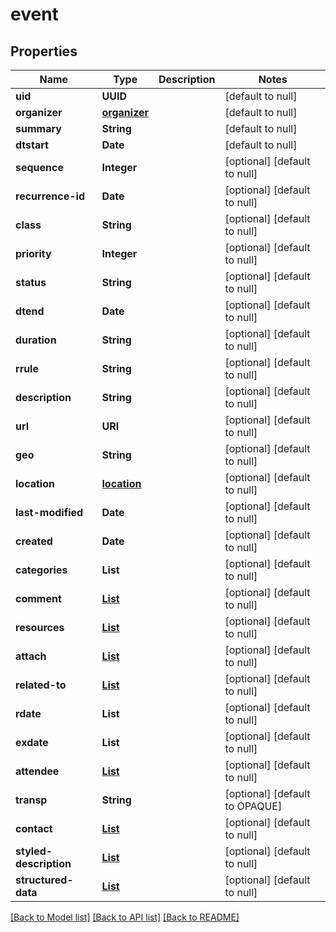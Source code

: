 # event
## Properties

Name | Type | Description | Notes
------------ | ------------- | ------------- | -------------
**uid** | **UUID** |  | [default to null]
**organizer** | [**organizer**](organizer.md) |  | [default to null]
**summary** | **String** |  | [default to null]
**dtstart** | **Date** |  | [default to null]
**sequence** | **Integer** |  | [optional] [default to null]
**recurrence-id** | **Date** |  | [optional] [default to null]
**class** | **String** |  | [optional] [default to null]
**priority** | **Integer** |  | [optional] [default to null]
**status** | **String** |  | [optional] [default to null]
**dtend** | **Date** |  | [optional] [default to null]
**duration** | **String** |  | [optional] [default to null]
**rrule** | **String** |  | [optional] [default to null]
**description** | **String** |  | [optional] [default to null]
**url** | **URI** |  | [optional] [default to null]
**geo** | **String** |  | [optional] [default to null]
**location** | [**location**](location.md) |  | [optional] [default to null]
**last-modified** | **Date** |  | [optional] [default to null]
**created** | **Date** |  | [optional] [default to null]
**categories** | **List** |  | [optional] [default to null]
**comment** | [**List**](comment.md) |  | [optional] [default to null]
**resources** | [**List**](resource.md) |  | [optional] [default to null]
**attach** | [**List**](oneOf&lt;attachmentRef,attachment&gt;.md) |  | [optional] [default to null]
**related-to** | [**List**](related.md) |  | [optional] [default to null]
**rdate** | **List** |  | [optional] [default to null]
**exdate** | **List** |  | [optional] [default to null]
**attendee** | [**List**](attendee.md) |  | [optional] [default to null]
**transp** | **String** |  | [optional] [default to OPAQUE]
**contact** | [**List**](contact.md) |  | [optional] [default to null]
**styled-description** | [**List**](oneOf&lt;styledDescription,styledDescriptionRef&gt;.md) |  | [optional] [default to null]
**structured-data** | [**List**](oneOf&lt;structuredData,structuredDataRef&gt;.md) |  | [optional] [default to null]

[[Back to Model list]](../README.md#documentation-for-models) [[Back to API list]](../README.md#documentation-for-api-endpoints) [[Back to README]](../README.md)

